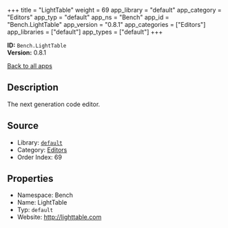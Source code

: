 ﻿+++
title = "LightTable"
weight = 69
app_library = "default"
app_category = "Editors"
app_typ = "default"
app_ns = "Bench"
app_id = "Bench.LightTable"
app_version = "0.8.1"
app_categories = ["Editors"]
app_libraries = ["default"]
app_types = ["default"]
+++

**ID:** `Bench.LightTable`  
**Version:** 0.8.1  
<!--more-->

[Back to all apps](/apps/)

## Description
The next generation code editor.

## Source

* Library: [`default`](/app_libraries/default)
* Category: [Editors](/app_categories/editors)
* Order Index: 69

## Properties

* Namespace: Bench
* Name: LightTable
* Typ: `default`
* Website: <http://lighttable.com>

